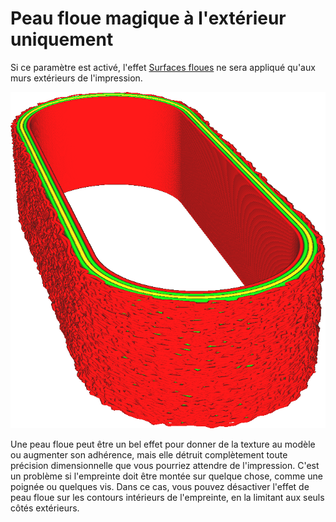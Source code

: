 Peau floue magique à l'extérieur uniquement
===

Si ce paramètre est activé, l'effet [Surfaces floues](magic_fuzzy_skin_enabled.md) ne sera appliqué qu'aux murs extérieurs de l'impression.

![L'extérieur est flou, mais l'intérieur ne l'est pas](../../../articles/images/magic_fuzzy_skin_outside_only.png)

Une peau floue peut être un bel effet pour donner de la texture au modèle ou augmenter son adhérence, mais elle détruit complètement toute précision dimensionnelle que vous pourriez attendre de l'impression. C'est un problème si l'empreinte doit être montée sur quelque chose, comme une poignée ou quelques vis. Dans ce cas, vous pouvez désactiver l'effet de peau floue sur les contours intérieurs de l'empreinte, en la limitant aux seuls côtés extérieurs.
